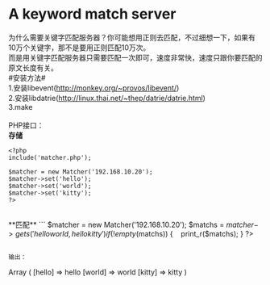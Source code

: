 # A keyword match server #

为什么需要关键字匹配服务器？你可能想用正则去匹配，不过细想一下，如果有10万个关键字，那不是要用正则匹配10万次。
<br />
而是用关键字匹配服务器只需要匹配一次即可，速度非常快，速度只跟你要匹配的原文长度有关。
<br />
#安装方法#
<br />
1.安装libevent(http://monkey.org/~provos/libevent/)
<br />
2.安装libdatrie(http://linux.thai.net/~thep/datrie/datrie.html)
<br />
3.make
<br />
<br />
PHP接口：
<br />
**存储**
```
<?php
include('matcher.php');
 
$matcher = new Matcher('192.168.10.20');
$matcher->set('hello');
$matcher->set('world');
$matcher->set('kitty');
?>
```

<br />
**匹配**
```
<?php
include('matcher.php');

$matcher = new Matcher('192.168.10.20');
$matchs = $matcher->gets('hello world, hello kitty')
if (!empty($matchs)) {
   print_r($matchs);
}
?>
```

输出：
```
Array
(
    [hello] => hello
    [world] => world
    [kitty] => kitty
)
```